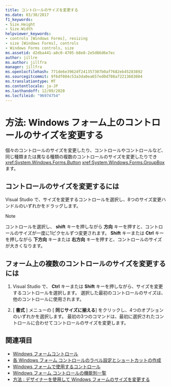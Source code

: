 ```yaml
---
title: コントロールのサイズを変更する
ms.date: 03/30/2017
f1_keywords:
- Size.Height
- Size.Width
helpviewer_keywords:
- controls [Windows Forms], resizing
- size [Windows Forms], controls
- Windows Forms controls, size
ms.assetid: d2dba441-a8c0-4705-b8e8-2e5d86d6e7ec
author: jillre
ms.author: jillfra
manager: jillfra
ms.openlocfilehash: 771de6e3962df241357307b0af7682eb45283892
ms.sourcegitcommit: 9f6df084c53a3da0ea657ed0d708a72213683084
ms.translationtype: MT
ms.contentlocale: ja-JP
ms.lasthandoff: 12/09/2020
ms.locfileid: "96974754"
---
```

# <a name="how-to-resize-controls-on-windows-forms"></a>方法: Windows フォーム上のコントロールのサイズを変更する

個々のコントロールのサイズを変更したり、コントロールやコントロールなど、同じ種類または異なる種類の複数のコントロールのサイズを変更したりでき <xref:System.Windows.Forms.Button> <xref:System.Windows.Forms.GroupBox> ます。

## <a name="to-resize-a-control"></a>コントロールのサイズを変更するには

Visual Studio で、サイズを変更するコントロールを選択し、8つのサイズ変更ハンドルのいずれかをドラッグします。

> [!NOTE]
> コントロールを選択し、 **shift** キーを押しながら **方向** キーを押すと、コントロールのサイズが一度に1ピクセルずつ変更されます。 **Shift** キーまたは **Ctrl** キーを押しながら **下方向** キーまたは **右方向** キーを押すと、コントロールのサイズが大きくなります。

## <a name="to-resize-multiple-controls-on-a-form"></a>フォーム上の複数のコントロールのサイズを変更するには

1. Visual Studio で、 **Ctrl** キーまたは **Shift** キーを押しながら、サイズを変更するコントロールを選択します。 選択した最初のコントロールのサイズは、他のコントロールに使用されます。

2. [ **書式** ] メニューの [ **同じサイズに揃える**] をクリックし、4つのオプションのいずれかを選択します。 最初の3つのコマンドは、最初に選択されたコントロールに合わせてコントロールのサイズを変更します。

## <a name="see-also"></a>関連項目

- [Windows フォームコントロール](index.md)
- [各 Windows フォーム コントロールのラベル設定とショートカットの作成](labeling-individual-windows-forms-controls-and-providing-shortcuts-to-them.md)
- [Windows フォームで使用するコントロール](controls-to-use-on-windows-forms.md)
- [Windows フォーム コントロールの機能別一覧](windows-forms-controls-by-function.md)
- [方法 : デザイナーを使用して Windows フォームのサイズを変更する](/previous-versions/visualstudio/visual-studio-2010/37k2zkwx(v=vs.100))
